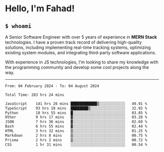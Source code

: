 <h1>Hello, I'm Fahad!</h1>

<h2><code>$ whoami</code></h2>

A Senior Software Engineer with over 5 years of experience in **MERN Stack** technologies. I have a proven track record of delivering high-quality solutions, including implementing real-time tracking systems, optimizing existing system modules, and integrating third-party software applications.

With experience in JS technologies, I'm looking to share my knowledge with the programming community and develop some cool projects along the way.

---

<!--START_SECTION:waka-->

```txt
From: 04 February 2024 - To: 04 August 2024

Total Time: 283 hrs 24 mins

JavaScript    141 hrs 26 mins ████████████▒░░░░░░░░░░░░   49.91 %
TypeScript    93 hrs 18 mins  ████████▒░░░░░░░░░░░░░░░░   32.92 %
Python        10 hrs 55 mins  █░░░░░░░░░░░░░░░░░░░░░░░░   03.85 %
Other         9 hrs 17 mins   ▓░░░░░░░░░░░░░░░░░░░░░░░░   03.28 %
JSON          7 hrs 36 mins   ▓░░░░░░░░░░░░░░░░░░░░░░░░   02.69 %
Bash          6 hrs 55 mins   ▓░░░░░░░░░░░░░░░░░░░░░░░░   02.44 %
HTML          3 hrs 32 mins   ▒░░░░░░░░░░░░░░░░░░░░░░░░   01.25 %
Markdown      2 hrs 8 mins    ▒░░░░░░░░░░░░░░░░░░░░░░░░   00.75 %
Prisma        2 hrs 2 mins    ▒░░░░░░░░░░░░░░░░░░░░░░░░   00.72 %
CSS           1 hr 31 mins    ░░░░░░░░░░░░░░░░░░░░░░░░░   00.54 %
```

<!--END_SECTION:waka-->

<!--
**heyFahad/heyFahad** is a ✨ _special_ ✨ repository because its `README.md` (this file) appears on your GitHub profile.

Here are some ideas to get you started:

- 🔭 I’m currently working on ...
- 🌱 I’m currently learning ...
- 👯 I’m looking to collaborate on ...
- 🤔 I’m looking for help with ...
- 💬 Ask me about ...
- 📫 How to reach me: ...
- 😄 Pronouns: ...
- ⚡ Fun fact: ...
-->
